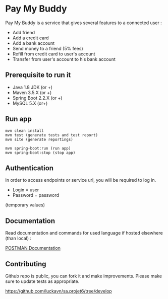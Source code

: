# Pay My Buddy

Pay My Buddy is a service that gives several features to a connected user : 
- Add friend
- Add a credit card 
- Add a bank account
- Send money to a friend (5% fees)
- Refill from credit card to user's account
- Transfer from user's account to his bank account

## Prerequisite to run it

- Java 1.8 JDK (or +)
- Maven 3.5.X (or +)
- Spring Boot 2.2.X (or +)
- MySQL 5.X (or+)

## Run app

```mvn
mvn clean install
mvn test (generate tests and test report)
mvn site (generate reportings)
```

```Spring Boot
mvn spring-boot:run (run app)
mvn spring-boot:stop (stop app)
```

## Authentication
In order to access endpoints or service url, you will be required to log in.
- Login = user 
- Password = password

(temporary values)

## Documentation
Read documentation and commands for used language if hosted elsewhere (than local) : 

[POSTMAN Documentation](https://web.postman.co/collections/10913454-a6589645-2d9c-4fd5-8129-f62ae0da9b6d?version=latest&workspace=d2092b1f-dd08-49c5-8834-19d41e8827bb)

## Contributing
Github repo is public, you can fork it and make improvements.
Please make sure to update tests as appropriate.

https://github.com/luckavn/sa.projet6/tree/develop
